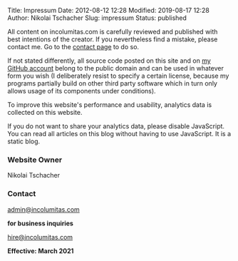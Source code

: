 Title: Impressum
Date: 2012-08-12 12:28
Modified: 2019-08-17 12:28
Author: Nikolai Tschacher
Slug: impressum
Status: published

All content on incolumitas.com is carefully reviewed and published with
best intentions of the creator. If you nevertheless find a mistake, please contact me. Go to the [contact
page]({filename}/pages/contact.md "contact me") to do so.

If not stated differently, all source code posted on this site and on
[my GitHub account](https://github.com/NikolaiT "my github account") belong to
the public domain and can be used in whatever form you wish (I
deliberately resist to specify a certain license, because my programs
partially build on other third party software which in turn only allows
usage of its components under conditions).

To improve this website's performance and usability, analytics data is collected on this website.

If you do not want to share your analytics data, please disable JavaScript. You can read all articles on this blog without having to use JavaScript. It is a static blog.

### Website Owner

Nikolai Tschacher

### Contact

admin@incolumitas.com

**for business inquiries**

hire@incolumitas.com

**Effective: March 2021**

